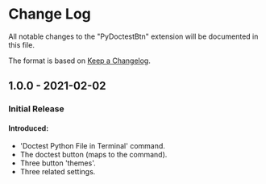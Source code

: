 # Change Log

All notable changes to the "PyDoctestBtn" extension will be documented in this file.

The format is based on [Keep a Changelog](https://keepachangelog.com/en/1.0.0/).

## 1.0.0 - 2021-02-02
### Initial Release
#### Introduced:
  * 'Doctest Python File in Terminal' command.
  * The doctest button (maps to the command).
  * Three button 'themes'.
  * Three related settings.